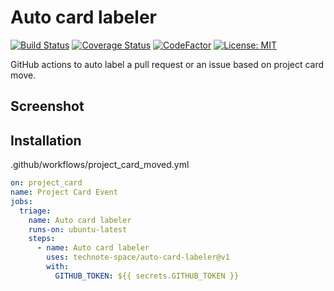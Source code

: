 # Auto card labeler

[![Build Status](https://github.com/technote-space/auto-card-labeler/workflows/Build/badge.svg)](https://github.com/technote-space/auto-card-labeler/actions)
[![Coverage Status](https://coveralls.io/repos/github/technote-space/auto-card-labeler/badge.svg?branch=master)](https://coveralls.io/github/technote-space/auto-card-labeler?branch=master)
[![CodeFactor](https://www.codefactor.io/repository/github/technote-space/auto-card-labeler/badge)](https://www.codefactor.io/repository/github/technote-space/auto-card-labeler)
[![License: MIT](https://img.shields.io/badge/License-MIT-blue.svg)](https://github.com/technote-space/auto-card-labeler/blob/master/LICENSE)

GitHub actions to auto label a pull request or an issue based on project card move.

## Screenshot

## Installation
.github/workflows/project_card_moved.yml
```yaml
on: project_card
name: Project Card Event
jobs:
  triage:
    name: Auto card labeler
    runs-on: ubuntu-latest
    steps:
      - name: Auto card labeler
        uses: technote-space/auto-card-labeler@v1
        with:
          GITHUB_TOKEN: ${{ secrets.GITHUB_TOKEN }}
```
